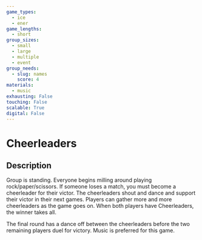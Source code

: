 ```yaml
---
game_types:
  - ice
  - ener
game_lengths:
  - short
group_sizes:
  - small
  - large
  - multiple
  - event
group_needs:
  - slug: names
    score: 4
materials:
  - music
exhausting: False
touching: False
scalable: True
digital: False
---
```

# Cheerleaders

## Description
Group is standing. Everyone begins milling around playing rock/paper/scissors. If someone loses a match, you must become a cheerleader for their victor. The cheerleaders shout and dance and support their victor in their next games. Players can gather more and more cheerleaders as the game goes on. When both players have Cheerleaders, the winner takes all.

The final round has a dance off between the cheerleaders before the two remaining players duel for victory. Music is preferred for this game.
